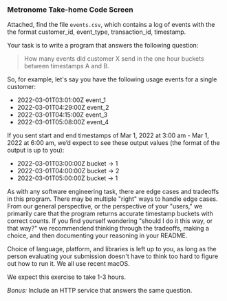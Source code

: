 ### Metronome Take-home Code Screen

Attached, find the file `events.csv`, which contains a log of events with the
the format customer\_id, event\_type, transaction\_id, timestamp.

Your task is to write a program that answers the following question:

> How many events did customer X send in the one hour buckets between timestamps A and B. 

So, for example, let's say you have the following usage events for a single customer:

- 2022-03-01T03:01:00Z event_1
- 2022-03-01T04:29:00Z event_2
- 2022-03-01T04:15:00Z event_3
- 2022-03-01T05:08:00Z event_4

If you sent start and end timestamps of Mar 1, 2022 at 3:00 am - Mar 1, 2022 at 6:00 am, we’d expect to see these output values (the format of the output is up to you):
- 2022-03-01T03:00:00Z bucket -> 1
- 2022-03-01T04:00:00Z bucket -> 2
- 2022-03-01T05:00:00Z bucket -> 1

As with any software engineering task, there are edge cases and tradeoffs in this program. There may be multiple "right" ways to handle edge cases. From our general perspective, or the perspective of your "users," we primarily care that the program returns accurate timestamp buckets with correct counts. If you find yourself wondering "should I do it this way, or that way?" we recommendend thinking through the tradeoffs, making a choice, and then documenting your reasoning in your README.

Choice of language, platform, and libraries is left up to you, as long as the
person evaluating your submission doesn't have to think too hard to figure out
how to run it. We all use recent macOS.

We expect this exercise to take 1-3 hours.

*Bonus:* Include an HTTP service that answers the same question.
